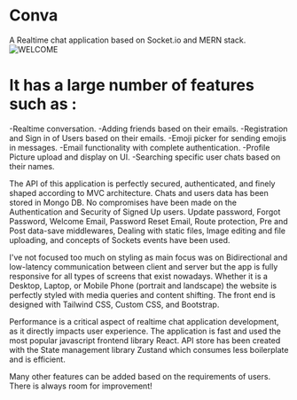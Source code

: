 # Conva

A Realtime chat application based on Socket.io and MERN stack.
![WELCOME](https://github.com/muhammadharoon9802/Conva/assets/110344816/94ca1bbd-3221-466c-b297-da9a67cd3c53)

# It has a large number of features such as :

-Realtime conversation.
-Adding friends based on their emails.
-Registration and Sign in of Users based on their emails.
-Emoji picker for sending emojis in messages.
-Email functionality with complete authentication.
-Profile Picture upload and display on UI.
-Searching specific user chats based on their names.

The API of this application is perfectly secured, authenticated, and finely shaped according to MVC architecture. Chats and users data has been stored in Mongo DB. No compromises have been made on the Authentication and Security of Signed Up users. Update password, Forgot Password, Welcome Email, Password Reset Email, Route protection, Pre and Post data-save middlewares, Dealing with static files, Image editing and file uploading, and concepts of Sockets events have been used.

I've not focused too much on styling as main focus was on Bidirectional and low-latency communication between client and server but the app is fully responsive for all types of screens that exist nowadays. Whether it is a Desktop, Laptop, or Mobile Phone (portrait and landscape) the website is perfectly styled with media queries and content shifting. The front end is designed with Tailwind CSS, Custom CSS, and Bootstrap.

Performance is a critical aspect of realtime chat application development, as it directly impacts user experience. The application is fast and used the most popular javascript frontend library React. API store has been created with the State management library Zustand which consumes less boilerplate and is efficient.

Many other features can be added based on the requirements of users. There is always room for improvement!

